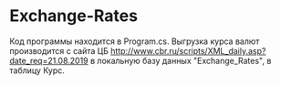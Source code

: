 # Exchange-Rates
Код программы находится в Program.cs.
Выгрузка курса валют производится с сайта ЦБ http://www.cbr.ru/scripts/XML_daily.asp?date_req=21.08.2019
в локальную базу данных "Exchange_Rates", в таблицу Курс.
